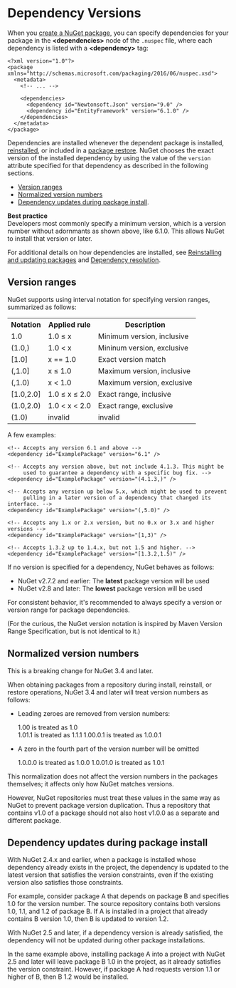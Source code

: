 # Dependency Versions

When you [create a NuGet package](creating-a-package), you can specify dependencies for your package in the **&lt;dependencies&gt;** node of the `.nuspec` file, where each dependency is listed with a **&lt;dependency&gt;** tag: 
  
	<?xml version="1.0"?>
	<package xmlns="http://schemas.microsoft.com/packaging/2016/06/nuspec.xsd">
	  <metadata>
	    <!-- ... -->
        
		<dependencies>
		  <dependency id="Newtonsoft.Json" version="9.0" />
          <dependency id="EntityFramework" version="6.1.0" />
		</dependencies>
	  </metadata>
	</package>

Dependencies are installed whenever the dependent package is installed, [reinstalled](/ndocs/consume-packages/reinstalling-and-updating-packages), or included in a [package restore](/ndocs/consume-packages/package-restore). NuGet chooses the exact version of the installed dependency by using the value of the `version` attribute specified for that dependency as described in the following sections.  

- [Version ranges](#version-ranges)
- [Normalized version numbers](#normalized-version-numbers)
- [Dependency updates during package install](#dependency-updates-during-package-install).

<div class="block-callout-info">
	<strong>Best practice</strong><br>
	Developers most commonly specify a minimum version, which is a version number without adornmants as shown above, like 6.1.0. This allows NuGet to install that version or later.
</div>

For additional details on how dependencies are installed, see [Reinstalling and updating packages](/ndocs/consume-packages/reinstalling-and-updating-packages) and [Dependency resolution](/ndocs/consume-packages/dependency-resolution).


## Version ranges

NuGet supports using interval notation for specifying version ranges, summarized as follows:

<table>
	<tr>
		<th>Notation</th>
		<th>Applied rule</th>
		<th>Description</th>
	</tr>
	<tr>
		<td>1.0</td>
		<td>1.0 ≤ x</td>
		<td>Minimum version, inclusive</td>
	</tr>
	<tr>
		<td>(1.0,)</td>
		<td>1.0 < x</td>
		<td>Mininum version, exclusive</td>
	</tr>
	<tr>
		<td>[1.0]</td>
		<td>x == 1.0</td>
		<td>Exact version match</td>
	</tr>
	<tr>
		<td>(,1.0]</td>
		<td>x ≤ 1.0</td>
		<td>Maximum version, inclusive</td>
	</tr>
	<tr>
		<td>(,1.0)</td>
		<td>x < 1.0</td>
		<td>Maximum version, exclusive</td>
	</tr>
	<tr>
		<td>[1.0,2.0]</td>
		<td>1.0 ≤ x ≤ 2.0</td>
		<td>Exact range, inclusive</td>
	</tr>
	<tr>
		<td>(1.0,2.0)</td>
		<td>1.0 < x < 2.0</td>
		<td>Exact range, exclusive</td>
	</tr>
	<tr>
		<td>(1.0)</td>
		<td>invalid</td>
		<td>invalid</td>
	</tr>
</table>


A few examples:

    <!-- Accepts any version 6.1 and above -->    
    <dependency id="ExamplePackage" version="6.1" />

    <!-- Accepts any version above, but not include 4.1.3. This might be
         used to guarantee a dependency with a specific bug fix. -->    
    <dependency id="ExamplePackage" version="(4.1.3,)" />

    <!-- Accepts any version up below 5.x, which might be used to prevent
         pulling in a later version of a dependency that changed its interface. -->    
    <dependency id="ExamplePackage" version="(,5.0)" />

	<!-- Accepts any 1.x or 2.x version, but no 0.x or 3.x and higher versions -->    
    <dependency id="ExamplePackage" version="[1,3)" />

	<!-- Accepts 1.3.2 up to 1.4.x, but not 1.5 and higher. -->	
	<dependency id="ExamplePackage" version="[1.3.2,1.5)" />


If no version is specified for a dependency, NuGet behaves as follows:

- NuGet v2.7.2 and earlier: The **latest** package version will be used
- NuGet v2.8 and later:  The **lowest** package version will be used

For consistent behavior, it's recommended to always specify a version or version range for package dependencies.

(For the curious, the NuGet version notation is inspired by Maven Version Range Specification, but is not identical to it.)

## Normalized version numbers

<div class="block-callout-warning">    
    This is a breaking change for NuGet 3.4 and later.
</div>

When obtaining packages from a repository during install, reinstall, or restore operations, NuGet 3.4 and later will treat version numbers as follows:

- Leading zeroes are removed from version numbers:

	1.00 is treated as 1.0	
	1.01.1 is treated as 1.1.1
	1.00.0.1 is treated as 1.0.0.1

- A zero in the fourth part of the version number will be omitted
	
	1.0.0.0 is treated as 1.0.0
	1.0.01.0 is treated as 1.0.1 
 
This normalization does not affect the version numbers in the packages themselves; it affects only how NuGet matches versions.

However, NuGet repositories must treat these values in the same way as NuGet to prevent package version duplication. Thus a repository that contains v1.0 of a package should not also host v1.0.0 as a separate and different package.

## Dependency updates during package install

With NuGet 2.4.x and earlier, when a package is installed whose dependency already exists in the project, the dependency is updated to the latest version that satisfies the version constraints, even if the existing version also satisfies those constraints.

For example, consider package A that depends on package B and specifies 1.0 for the version number. The source repository contains both versions 1.0, 1.1, and 1.2 of package B. If A is installed in a project that already contains B version 1.0, then B is updated to version 1.2.  

With NuGet 2.5 and later, if a dependency version is already satisfied, the dependency will not be updated during other package installations.

In the same example above, installing package A into a project with NuGet 2.5 and later will leave package B 1.0 in the project, as it already satisfies the version constraint. However, if package A had requests version 1.1 or higher of B, then B 1.2 would be installed.
